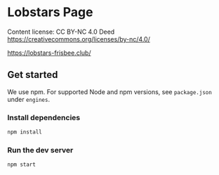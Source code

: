 # Lobstars Page

Content license:  CC BY-NC 4.0 Deed
https://creativecommons.org/licenses/by-nc/4.0/

https://lobstars-frisbee.club/

## Get started

We use npm. For supported Node and npm versions, see `package.json` under `engines`.

### Install dependencies

```zsh
npm install
```

### Run the dev server

```zsh
npm start
```
